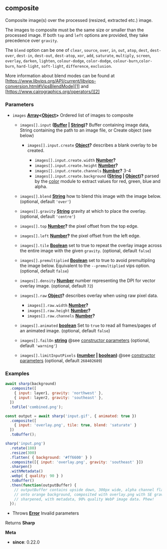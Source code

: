<!-- Generated by documentation.js. Update this documentation by updating the source code. -->

## composite

Composite image(s) over the processed (resized, extracted etc.) image.

The images to composite must be the same size or smaller than the processed image.
If both `top` and `left` options are provided, they take precedence over `gravity`.

The `blend` option can be one of `clear`, `source`, `over`, `in`, `out`, `atop`,
`dest`, `dest-over`, `dest-in`, `dest-out`, `dest-atop`,
`xor`, `add`, `saturate`, `multiply`, `screen`, `overlay`, `darken`, `lighten`,
`colour-dodge`, `color-dodge`, `colour-burn`,`color-burn`,
`hard-light`, `soft-light`, `difference`, `exclusion`.

More information about blend modes can be found at
[https://www.libvips.org/API/current/libvips-conversion.html#VipsBlendMode][1]
and [https://www.cairographics.org/operators/][2]

### Parameters

*   `images` **[Array][3]<[Object][4]>** Ordered list of images to composite

    *   `images[].input` **([Buffer][5] | [String][6])?** Buffer containing image data, String containing the path to an image file, or Create object (see below)

        *   `images[].input.create` **[Object][4]?** describes a blank overlay to be created.

            *   `images[].input.create.width` **[Number][7]?** 
            *   `images[].input.create.height` **[Number][7]?** 
            *   `images[].input.create.channels` **[Number][7]?** 3-4
            *   `images[].input.create.background` **([String][6] | [Object][4])?** parsed by the [color][8] module to extract values for red, green, blue and alpha.
    *   `images[].blend` **[String][6]** how to blend this image with the image below. (optional, default `'over'`)
    *   `images[].gravity` **[String][6]** gravity at which to place the overlay. (optional, default `'centre'`)
    *   `images[].top` **[Number][7]?** the pixel offset from the top edge.
    *   `images[].left` **[Number][7]?** the pixel offset from the left edge.
    *   `images[].tile` **[Boolean][9]** set to true to repeat the overlay image across the entire image with the given `gravity`. (optional, default `false`)
    *   `images[].premultiplied` **[Boolean][9]** set to true to avoid premultipling the image below. Equivalent to the `--premultiplied` vips option. (optional, default `false`)
    *   `images[].density` **[Number][7]** number representing the DPI for vector overlay image. (optional, default `72`)
    *   `images[].raw` **[Object][4]?** describes overlay when using raw pixel data.

        *   `images[].raw.width` **[Number][7]?** 
        *   `images[].raw.height` **[Number][7]?** 
        *   `images[].raw.channels` **[Number][7]?** 
    *   `images[].animated` **[boolean][9]** Set to `true` to read all frames/pages of an animated image. (optional, default `false`)
    *   `images[].failOn` **[string][6]** @see [constructor parameters][10] (optional, default `'warning'`)
    *   `images[].limitInputPixels` **([number][7] | [boolean][9])** @see [constructor parameters][10] (optional, default `268402689`)

### Examples

```javascript
await sharp(background)
  .composite([
    { input: layer1, gravity: 'northwest' },
    { input: layer2, gravity: 'southeast' },
  ])
  .toFile('combined.png');
```

```javascript
const output = await sharp('input.gif', { animated: true })
  .composite([
    { input: 'overlay.png', tile: true, blend: 'saturate' }
  ])
  .toBuffer();
```

```javascript
sharp('input.png')
  .rotate(180)
  .resize(300)
  .flatten( { background: '#ff6600' } )
  .composite([{ input: 'overlay.png', gravity: 'southeast' }])
  .sharpen()
  .withMetadata()
  .webp( { quality: 90 } )
  .toBuffer()
  .then(function(outputBuffer) {
    // outputBuffer contains upside down, 300px wide, alpha channel flattened
    // onto orange background, composited with overlay.png with SE gravity,
    // sharpened, with metadata, 90% quality WebP image data. Phew!
  });
```

*   Throws **[Error][11]** Invalid parameters

Returns **Sharp** 

**Meta**

*   **since**: 0.22.0

[1]: https://www.libvips.org/API/current/libvips-conversion.html#VipsBlendMode

[2]: https://www.cairographics.org/operators/

[3]: https://developer.mozilla.org/docs/Web/JavaScript/Reference/Global_Objects/Array

[4]: https://developer.mozilla.org/docs/Web/JavaScript/Reference/Global_Objects/Object

[5]: https://nodejs.org/api/buffer.html

[6]: https://developer.mozilla.org/docs/Web/JavaScript/Reference/Global_Objects/String

[7]: https://developer.mozilla.org/docs/Web/JavaScript/Reference/Global_Objects/Number

[8]: https://www.npmjs.org/package/color

[9]: https://developer.mozilla.org/docs/Web/JavaScript/Reference/Global_Objects/Boolean

[10]: /api-constructor#parameters

[11]: https://developer.mozilla.org/docs/Web/JavaScript/Reference/Global_Objects/Error
